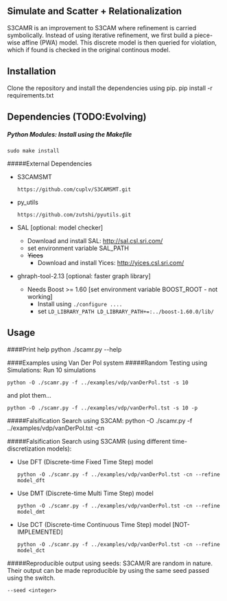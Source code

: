 Simulate and Scatter + Relationalization
---

S3CAMR is an improvement to S3CAM where refinement is carried symbolically.
Instead of using iterative refinement, we first build a piece-wise affine (PWA)
model. This discrete model is then queried for violation, which if found is
checked in the original continous model.

Installation
---
Clone the repository and install the dependencies using pip.
pip install -r requirements.txt

Dependencies (TODO:Evolving)
---
##### Python Modules: Install using the Makefile
    sudo make install

#####External Dependencies
- S3CAMSMT

    ```
    https://github.com/cuplv/S3CAMSMT.git
    ```
- py_utils

    ```
    https://github.com/zutshi/pyutils.git
    ```

- SAL [optional: model checker]
    - Download and install SAL: http://sal.csl.sri.com/
    - set environment variable SAL_PATH
    - ~~Yices~~
        - Download and install Yices: http://yices.csl.sri.com/

- ghraph-tool-2.13 [optional: faster graph library]
    - Needs Boost >= 1.60 [set environment variable BOOST_ROOT - not working]
        - Install using `./configure .... `
        - set `LD_LIBRARY_PATH LD_LIBRARY_PATH+=:../boost-1.60.0/lib/`

Usage
---
####Print help
    python ./scamr.py --help

####Examples using Van Der Pol system
#####Random Testing using Simulations:
Run 10 simulations

    python -O ./scamr.py -f ../examples/vdp/vanDerPol.tst -s 10
and plot them...

    python -O ./scamr.py -f ../examples/vdp/vanDerPol.tst -s 10 -p

#####Falsification Search using S3CAM:
    python -O ./scamr.py -f ../examples/vdp/vanDerPol.tst -cn

#####Falsification Search using S3CAMR (using different time-discretization models):
- Use DFT (Discrete-time Fixed Time Step) model

    ```
    python -O ./scamr.py -f ../examples/vdp/vanDerPol.tst -cn --refine model_dft
    ```
- Use DMT (Discrete-time Multi Time Step) model

    ```
    python -O ./scamr.py -f ../examples/vdp/vanDerPol.tst -cn --refine model_dmt
    ```
- Use DCT (Discrete-time Continuous Time Step) model [NOT-IMPLEMENTED]

    ```
    python -O ./scamr.py -f ../examples/vdp/vanDerPol.tst -cn --refine model_dct
    ```

#####Reproducible output using seeds:
S3CAM/R are random in nature. Their output can be made reproducible by using the same seed passed using the switch.

    --seed <integer>
